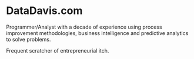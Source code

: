 # DataDavis.com

Programmer/Analyst with a decade of experience using process improvement methodologies, business intelligence and predictive analytics to solve problems.

Frequent scratcher of entrepreneurial itch.
